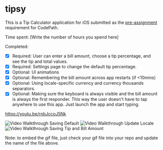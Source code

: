 # tipsy

This is a Tip Calculator application for iOS submitted as the [pre-assignment](https://gist.github.com/timothy1ee/7747214) requirement for CodePath.

Time spent: [Write the number of hours you spend here]

Completed:

* [x] Required: User can enter a bill amount, choose a tip percentage, and see the tip and total values.
* [x] Required: Settings page to change the default tip percentage.
* [x] Optional: UI animations
* [x] Optional: Remembering the bill amount across app restarts (if <10mins)
* [x] Optional: Using locale-specific currency and currency thousands separators.
* [x] Optional: Making sure the keyboard is always visible and the bill amount is always the first responder. This way the user doesn't have to tap anywhere to use this app. Just launch the app and start typing.

https://youtu.be/rnbJccoJ5Nk

![Video Walkthrough Saving Default]("https://github.com/moog16/tipsy/blob/master/videoWalkthrough/default.gif")
![Video Walkthrough Update Locale]("https://github.com/moog16/tipsy/blob/master/videoWalkthrough/locale.gif")
![Video Walkthrough Saving Tip and Bill Amount]("https://github.com/moog16/tipsy/blob/master/videoWalkthrough/saveState.gif")

Note: to embed the gif file, just check your gif file into your repo and update the name of the file above.
